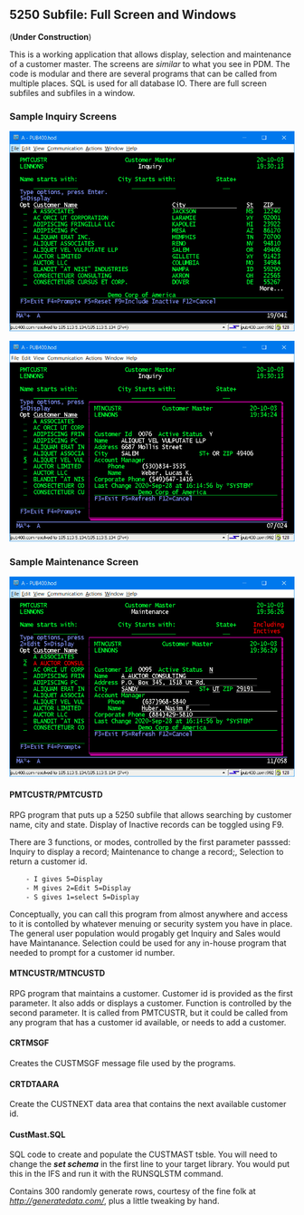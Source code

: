 ## 5250 Subfile: Full Screen and Windows

(__Under Construction__)

This is a working application that allows display, selection and maintenance of a customer master. The screens are _similar_ to what you see in PDM. The code is modular and there are several programs that can be called from multiple places.  SQL is used for all database IO. There are full screen subfiles and subfiles in a window.

### Sample Inquiry Screens

![Inquiry Subfile](Images/Inquiry_Subfile.png)

![Inquiry Subfile](Images/Inquiry_Display.png)

### Sample Maintenance Screen
![Inquiry Subfile](Images/Maintenance_Display.png)

#### PMTCUSTR/PMTCUSTD 

 RPG program that puts up a 5250 subfile that allows searching by customer name, city and state. Display of Inactive records can be toggled using F9.
    
 There are 3 functions, or modes, controlled by the first parameter passsed:  Inquiry to display a record; Maintenance to change a record;, Selection to return a customer id.

        - I gives 5=Display
        - M gives 2=Edit 5=Display
        - S gives 1=select 5=Display
  Conceptually, you can call this program from almost anywhere and access to it is contolled by whatever menuing or security system you have in place. The general user population would progably get Inquiry and Sales would have Maintanance. Selection could be used for any in-house program that needed to prompt for  a customer id number.
  
#### MTNCUSTR/MTNCUSTD

  RPG program that maintains a customer.  Customer id is provided as the first parameter. It also adds or displays a customer. Function is controlled by the second parameter. It is called from PMTCUSTR, but it could be called from any program that has a customer id available, or needs to add a customer.

#### CRTMSGF

  Creates the CUSTMSGF message file used by the programs.

#### CRTDTAARA
  
  Create the CUSTNEXT data area that contains the next available customer id.

#### CustMast.SQL

  SQL code to create and populate the CUSTMAST tsble. You will need to change the _**set schema**_ in the first line to your target library.  You would put this in the IFS and run it with the RUNSQLSTM command.

  Contains 300 randomly generate rows, courtesy of the fine folk at _http://generatedata.com/_, plus a little tweaking by hand.   